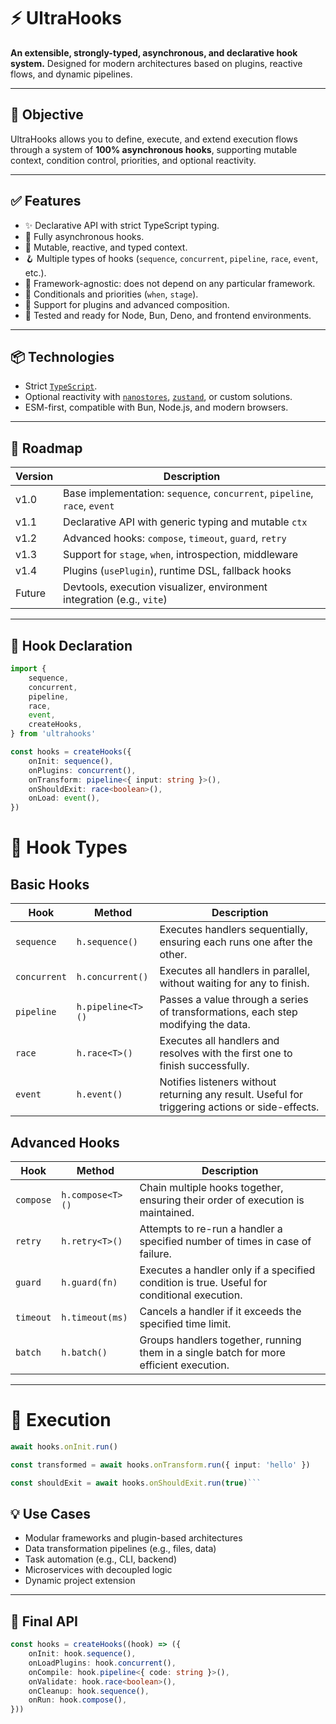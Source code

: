 # ⚡ UltraHooks

**An extensible, strongly-typed, asynchronous, and declarative hook system.** Designed for modern architectures based on plugins, reactive flows, and dynamic pipelines.

---

## 🎯 Objective

UltraHooks allows you to define, execute, and extend execution flows through a system of **100% asynchronous hooks**, supporting mutable context, condition control, priorities, and optional reactivity.

---

## ✅ Features

-  ✨ Declarative API with strict TypeScript typing.
-  🔁 Fully asynchronous hooks.
-  🧠 Mutable, reactive, and typed context.
-  🪝 Multiple types of hooks (`sequence`, `concurrent`, `pipeline`, `race`, `event`, etc.).
-  🧩 Framework-agnostic: does not depend on any particular framework.
-  🧬 Conditionals and priorities (`when`, `stage`).
-  🔌 Support for plugins and advanced composition.
-  🧪 Tested and ready for Node, Bun, Deno, and frontend environments.

---

## 📦 Technologies

-  Strict [`TypeScript`](https://www.typescriptlang.org/).
-  Optional reactivity with [`nanostores`](https://github.com/nanostores/nanostores), [`zustand`](https://github.com/pmndrs/zustand), or custom solutions.
-  ESM-first, compatible with Bun, Node.js, and modern browsers.

---

## 🚧 Roadmap

| Version | Description                                                                |
| ------- | -------------------------------------------------------------------------- |
| v1.0    | Base implementation: `sequence`, `concurrent`, `pipeline`, `race`, `event` |
| v1.1    | Declarative API with generic typing and mutable `ctx`                      |
| v1.2    | Advanced hooks: `compose`, `timeout`, `guard`, `retry`                     |
| v1.3    | Support for `stage`, `when`, introspection, middleware                     |
| v1.4    | Plugins (`usePlugin`), runtime DSL, fallback hooks                         |
| Future  | Devtools, execution visualizer, environment integration (e.g., `vite`)     |

---

## 🧭 Hook Declaration

```ts
import {
	sequence,
	concurrent,
	pipeline,
	race,
	event,
	createHooks,
} from 'ultrahooks'

const hooks = createHooks({
	onInit: sequence(),
	onPlugins: concurrent(),
	onTransform: pipeline<{ input: string }>(),
	onShouldExit: race<boolean>(),
	onLoad: event(),
})
```

# 🧠 Hook Types

## Basic Hooks

| Hook         | Method            | Description                                                                                     |
| ------------ | ----------------- | ----------------------------------------------------------------------------------------------- |
| `sequence`   | `h.sequence()`    | Executes handlers sequentially, ensuring each runs one after the other.                         |
| `concurrent` | `h.concurrent()`  | Executes all handlers in parallel, without waiting for any to finish.                           |
| `pipeline`   | `h.pipeline<T>()` | Passes a value through a series of transformations, each step modifying the data.               |
| `race`       | `h.race<T>()`     | Executes all handlers and resolves with the first one to finish successfully.                   |
| `event`      | `h.event()`       | Notifies listeners without returning any result. Useful for triggering actions or side-effects. |

## Advanced Hooks

| Hook      | Method           | Description                                                                                 |
| --------- | ---------------- | ------------------------------------------------------------------------------------------- |
| `compose` | `h.compose<T>()` | Chain multiple hooks together, ensuring their order of execution is maintained.             |
| `retry`   | `h.retry<T>()`   | Attempts to re-run a handler a specified number of times in case of failure.                |
| `guard`   | `h.guard(fn)`    | Executes a handler only if a specified condition is true. Useful for conditional execution. |
| `timeout` | `h.timeout(ms)`  | Cancels a handler if it exceeds the specified time limit.                                   |
| `batch`   | `h.batch()`      | Groups handlers together, running them in a single batch for more efficient execution.      |

---

# 🧪 Execution

````ts
await hooks.onInit.run()

const transformed = await hooks.onTransform.run({ input: 'hello' })

const shouldExit = await hooks.onShouldExit.run(true)```
````

## 💡 Use Cases

-  Modular frameworks and plugin-based architectures
-  Data transformation pipelines (e.g., files, data)
-  Task automation (e.g., CLI, backend)
-  Microservices with decoupled logic
-  Dynamic project extension

---

## 🧬 Final API

```ts
const hooks = createHooks((hook) => ({
	onInit: hook.sequence(),
	onLoadPlugins: hook.concurrent(),
	onCompile: hook.pipeline<{ code: string }>(),
	onValidate: hook.race<boolean>(),
	onCleanup: hook.sequence(),
	onRun: hook.compose(),
}))
```
